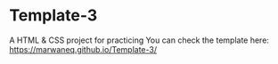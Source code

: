 # Template-3
A  HTML &amp; CSS project for practicing
You can check the template here:
https://marwaneq.github.io/Template-3/
